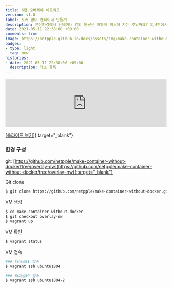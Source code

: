 ```yaml
---
title: 6편.오버레이 네트워크
version: v1.0
label: 도커 없이 컨테이너 만들기
description: 분산환경에서 컨테이너 간의 통신은 어떻게 이루어 지는 것일까요? 3,4편에서는 호스트 안에 가상네트워크를 만들어보았습니다. 6편에서는 이를 바탕으로 분산환경에서 호스트 간에 가상 네트워크로 통신이 가능하도록 만들어 봅니다. 이 방법은 실제 쿠버네티스 flannel 등의 CNI에서 사용하고 있는 vxlan 기반의 오버레이 네트워크 구성을 다룹니다.     
date: 2021-05-11 22:38:00 +09:00
comments: true
image: https://netpple.github.io/docs/assets/img/make-container-without-docker-intro-6.png
badges:
- type: light
  tag: new
histories:
- date: 2021-05-11 22:38:00 +09:00
  description: 최초 등록
---
```

<div class="responsive-wrap">
  <iframe src="https://docs.google.com/presentation/d/e/2PACX-1vQq7lW_ddzlHo3j0azsgcSj3ab9MZqVIMbtQA0xRWp14qLpR8kC3TYt1fv_jvwXsuBlYrxVSlyPCnTb/embed?start=false&loop=false&delayms=3000" frameborder="0" width="100%" allowfullscreen="true" mozallowfullscreen="true" webkitallowfullscreen="true"></iframe>
</div>

[[슬라이드 보기]](https://docs.google.com/presentation/d/10JRQpeRHKhrl_FS-IWyCENRF9mjedXlxZbX8o0MEoFk/edit?usp=sharing){:target="_blank"}

### 환경 구성
git: [https://github.com/netpple/make-container-without-docker/tree/overlay-nw](https://github.com/netpple/make-container-without-docker/tree/overlay-nw){:target="_blank"}

Git clone
```bash
$ git clone https://github.com/netpple/make-container-without-docker.git
```

VM 생성
```bash
$ cd make-container-without-docker
$ git checkout overlay-nw
$ vagrant up
```

VM 확인
```bash
$ vagrant status
```

VM 접속
```bash
### 터미널#1 접속
$ vagrant ssh ubuntu1804

### 터미널#2 접속
$ vagrant ssh ubuntu1804-2

```